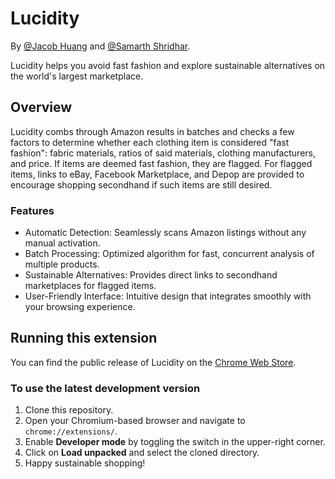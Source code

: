 # Lucidity

By [@Jacob Huang](https://github.com/23JacobH) and [@Samarth Shridhar](https://github.com/sam-shridhar1950f).

Lucidity helps you avoid fast fashion and explore sustainable alternatives on the world's largest marketplace.

## Overview
Lucidity combs through Amazon results in batches and checks a few factors to determine whether each clothing item is considered "fast fashion": fabric materials, ratios of said materials, clothing manufacturers, and price. If items are deemed fast fashion, they are flagged. For flagged items, links to eBay, Facebook Marketplace, and Depop are provided to encourage shopping secondhand if such items are still desired.

### Features
* Automatic Detection: Seamlessly scans Amazon listings without any manual activation.
* Batch Processing: Optimized algorithm for fast, concurrent analysis of multiple products.
* Sustainable Alternatives: Provides direct links to secondhand marketplaces for flagged items.
* User-Friendly Interface: Intuitive design that integrates smoothly with your browsing experience.

## Running this extension

You can find the public release of Lucidity on the [Chrome Web Store](https://chromewebstore.google.com/detail/lucidity/boeapfilibcbpkccghhbkiiklmooleoi).

### To use the latest development version
1. Clone this repository.
2. Open your Chromium-based browser and navigate to `chrome://extensions/`.
3. Enable **Developer mode** by toggling the switch in the upper-right corner.
4. Click on **Load unpacked** and select the cloned directory.
5. Happy sustainable shopping!